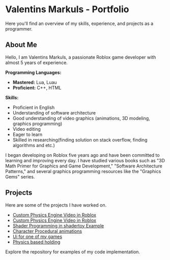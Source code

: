 # Valentins Markuls - Portfolio

Here you'll find an overview of my skills, experience, and projects as a programmer.

## About Me

Hello, I am Valentins Markuls, a passionate Roblox game developer with almost 5 years of experience.

**Programming Languages:**
- **Mastered:** Lua, Luau
- **Proficient:** C++, HTML

**Skills:**
- Proficient in English
- Understanding of software architecture
- Good understanding of video graphics (animations, 3D modeling, graphics programming)
- Video editing
- Eager to learn
- Skilled in researching(finding solution on stack overflow, finding algorithms and etc.)

I began developing on Roblox five years ago and have been committed to learning and improving every day. I have studied various books such as "3D Math Primer for Graphics and Game Development," "Software Architecture Patterns," and several graphics programming resources like the "Graphics Gems" series.

## Projects

Here are some of the projects I have worked on.

- [Custom Physics Engine Video in Roblox](https://gyazo.com/1342aef4a185bd5793a00f4ef2039d73)
- [Custom Physics Engine Video in Roblox](https://gyazo.com/9c70a24447618ce388d7f5e0a8a5eb42)
- [Shader Programming in shadertoy Example](https://gyazo.com/fde1eb91cbe0e81ea33a7776b2f10a6f)
- [Character Procedural animations](https://gyazo.com/c5261d04c09fecfa1044cacf79753fc7)
- [Ui for one of my games](https://gyazo.com/756a13f0a6cc5d0ad414e25cd69033f3)
- [Physics based holding](https://gyazo.com/c38bcad17f3243c63a525b4fd2931d2c)

 Explore the repository for examples of my code implementation.
